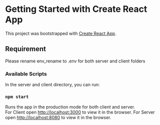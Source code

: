 # Getting Started with Create React App

This project was bootstrapped with [Create React App](https://github.com/facebook/create-react-app).

## Requirement

Please rename env_rename to .env for both server and client folders

### Available Scripts

In the server and client directory, you can run:

### `npm start`

Runs the app in the production mode for both client and server.\
For Client open [http://localhost:3000](http://localhost:3000) to view it in the browser.
For Server open [http://localhost:8080](http://localhost:8080) to view it in the browser.